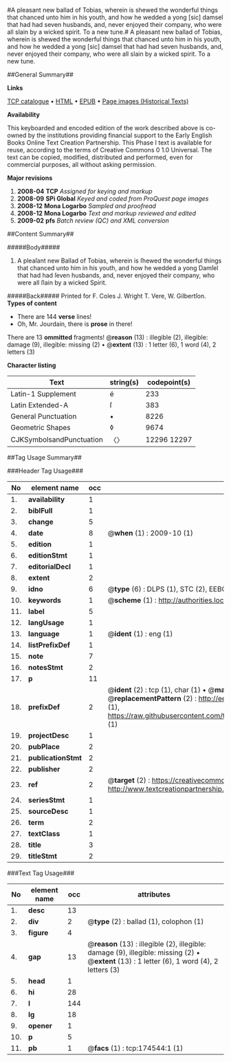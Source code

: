 #A pleasant new ballad of Tobias, wherein is shewed the wonderful things that chanced unto him in his youth, and how he wedded a yong [sic] damsel that had had seven husbands, and, never enjoyed their company, who were all slain by a wicked spirit. To a new tune.#
A pleasant new ballad of Tobias, wherein is shewed the wonderful things that chanced unto him in his youth, and how he wedded a yong [sic] damsel that had had seven husbands, and, never enjoyed their company, who were all slain by a wicked spirit. To a new tune.

##General Summary##

**Links**

[TCP catalogue](http://www.ota.ox.ac.uk/tcp/)  • 
[HTML](http://tei.it.ox.ac.uk/tcp/Texts-HTML/free/B04/B04725.html)  • 
[EPUB](http://tei.it.ox.ac.uk/tcp/Texts-EPUB/free/B04/B04725.epub) • 
[Page images (Historical Texts)](https://data.historicaltexts.jisc.ac.uk/view?pubId=eebo-47012577e&pageId=eebo-47012577e-174544-1)

**Availability**

This keyboarded and encoded edition of the
	       work described above is co-owned by the institutions
	       providing financial support to the Early English Books
	       Online Text Creation Partnership. This Phase I text is
	       available for reuse, according to the terms of Creative
	       Commons 0 1.0 Universal. The text can be copied,
	       modified, distributed and performed, even for
	       commercial purposes, all without asking permission.

**Major revisions**

1. __2008-04__ __TCP__ *Assigned for keying and markup*
1. __2008-09__ __SPi Global__ *Keyed and coded from ProQuest page images*
1. __2008-12__ __Mona Logarbo__ *Sampled and proofread*
1. __2008-12__ __Mona Logarbo__ *Text and markup reviewed and edited*
1. __2009-02__ __pfs__ *Batch review (QC) and XML conversion*

##Content Summary##

#####Body#####

1. A pleaſant new Ballad of Tobias, wherein is ſhewed the wonderful things that chanced unto him in his youth, and how he wedded a yong Damſel that had had ſeven husbands, and, never enjoyed their company, who were all ſlain by a wicked Spirit.

#####Back#####
Printed for F. Coles J. Wright T. Vere, W. Gilbertſon.
**Types of content**

  * There are 144 **verse** lines!
  * Oh, Mr. Jourdain, there is **prose** in there!

There are 13 **ommitted** fragments! 
 @__reason__ (13) : illegible (2), illegible: damage (9), illegible: missing (2)  •  @__extent__ (13) : 1 letter (6), 1 word (4), 2 letters (3)

**Character listing**


|Text|string(s)|codepoint(s)|
|---|---|---|
|Latin-1 Supplement|é|233|
|Latin Extended-A|ſ|383|
|General Punctuation|•|8226|
|Geometric Shapes|◊|9674|
|CJKSymbolsandPunctuation|〈〉|12296 12297|

##Tag Usage Summary##

###Header Tag Usage###

|No|element name|occ|attributes|
|---|---|---|---|
|1.|__availability__|1||
|2.|__biblFull__|1||
|3.|__change__|5||
|4.|__date__|8| @__when__ (1) : 2009-10 (1)|
|5.|__edition__|1||
|6.|__editionStmt__|1||
|7.|__editorialDecl__|1||
|8.|__extent__|2||
|9.|__idno__|6| @__type__ (6) : DLPS (1), STC (2), EEBO-CITATION (1), OCLC (1), VID (1)|
|10.|__keywords__|1| @__scheme__ (1) : http://authorities.loc.gov/ (1)|
|11.|__label__|5||
|12.|__langUsage__|1||
|13.|__language__|1| @__ident__ (1) : eng (1)|
|14.|__listPrefixDef__|1||
|15.|__note__|7||
|16.|__notesStmt__|2||
|17.|__p__|11||
|18.|__prefixDef__|2| @__ident__ (2) : tcp (1), char (1)  •  @__matchPattern__ (2) : ([0-9\-]+):([0-9IVX]+) (1), (.+) (1)  •  @__replacementPattern__ (2) : http://eebo.chadwyck.com/downloadtiff?vid=$1&page=$2 (1), https://raw.githubusercontent.com/textcreationpartnership/Texts/master/tcpchars.xml#$1 (1)|
|19.|__projectDesc__|1||
|20.|__pubPlace__|2||
|21.|__publicationStmt__|2||
|22.|__publisher__|2||
|23.|__ref__|2| @__target__ (2) : https://creativecommons.org/publicdomain/zero/1.0/ (1), http://www.textcreationpartnership.org/docs/. (1)|
|24.|__seriesStmt__|1||
|25.|__sourceDesc__|1||
|26.|__term__|2||
|27.|__textClass__|1||
|28.|__title__|3||
|29.|__titleStmt__|2||


###Text Tag Usage###

|No|element name|occ|attributes|
|---|---|---|---|
|1.|__desc__|13||
|2.|__div__|2| @__type__ (2) : ballad (1), colophon (1)|
|3.|__figure__|4||
|4.|__gap__|13| @__reason__ (13) : illegible (2), illegible: damage (9), illegible: missing (2)  •  @__extent__ (13) : 1 letter (6), 1 word (4), 2 letters (3)|
|5.|__head__|1||
|6.|__hi__|28||
|7.|__l__|144||
|8.|__lg__|18||
|9.|__opener__|1||
|10.|__p__|5||
|11.|__pb__|1| @__facs__ (1) : tcp:174544:1 (1)|
